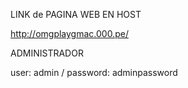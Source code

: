LINK de PAGINA WEB EN HOST

http://omgplaygmac.000.pe/

ADMINISTRADOR

user: admin / password: adminpassword
